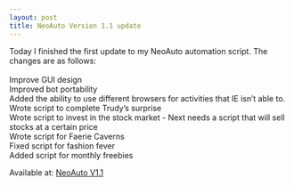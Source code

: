 ```yaml
---
layout: post
title: NeoAuto Version 1.1 update
---
```

Today I finished the first update to my NeoAuto automation script. The changes are as follows:<br>
<br>
Improve GUI design<br>
Improved bot portability<br>
Added the ability to use different browsers for activities that IE isn’t able to. <br>
Wrote script to complete Trudy’s surprise<br>
Wrote script to invest in the stock market - Next needs a script that will sell stocks at a certain price<br>
Wrote script for Faerie Caverns<br>
Fixed script for fashion fever<br>
Added script for monthly freebies<br>

Available at:
[NeoAuto V1.1](https://mega.nz/#!qa43jKDT!o8IyL3nLQadAYCjjB2bhLPr3pV0u45dTbJauXB6TUJg)

